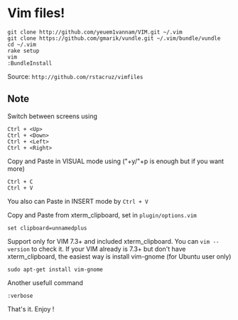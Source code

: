 Vim files!
==========

    git clone http://github.com/yeuem1vannam/VIM.git ~/.vim
    git clone https://github.com/gmarik/vundle.git ~/.vim/bundle/vundle
    cd ~/.vim
    rake setup
    vim
    :BundleInstall
    
Source: `http://github.com/rstacruz/vimfiles`

Note
----
Switch between screens using

    Ctrl + <Up>
    Ctrl + <Down>
    Ctrl + <Left>
    Ctrl + <Right>
 
Copy and Paste in VISUAL mode using ("+y/"+p is enough but if you want more)
  
    Ctrl + C
    Ctrl + V

You also can Paste in INSERT mode by `Ctrl + V`

Copy and Paste from xterm_clipboard, set in `plugin/options.vim`

    set clipboard=unnamedplus
 
Support only for VIM 7.3+ and included xterm_clipboard. You can `vim --version` 
to check it.
If your VIM already is 7.3+ but don't have xterm_clipboard, the easiest way is 
install vim-gnome (for Ubuntu user only)

    sudo apt-get install vim-gnome

Another usefull command

    :verbose

That's it. Enjoy !
